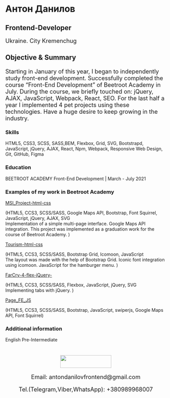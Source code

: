 # Антон Данилов
## Frontend-Developer
<div style="font-size: 18px">
      <p>Ukraine. City Kremenchug</p>
      <h3>Objective & Summary</h3>
      <p>Starting in January of this year, I began to independently study front-end development. Successfully completed the course “Front-End Development” of Beetroot Academy in July. During the course, we briefly touched on: jQuery, AJAX, JavaScript, Webpack, React, SEO. For the last half a year I implemented 4 pet projects using these technologies.
Have a huge desire to keep growing in the industry.
</p>
    </div>
    <div>
      <h3>Skills</h3>
      <p>
          HTML5, CSS3, SCSS, SASS,BEM, Flexbox, Grid, SVG, Bootstrapd, JavaScript, jQuery, AJAX, React, Npm, Webpack, Responsive Web Design, Git, GitHub, Figma   
      </p>
    </div>
    <div>
      <h3>Education</h3>
      <p>
        BEETROOT ACADEMY Front-End Development | March - July 2021
      </p>
    </div>
     <div>
      <h3>Examples of my work in Beetroot Academy</h3>
      <p>
             <a
          target="_blank"
          href="https://antondanilovfe.github.io/MSI_Project/"
          >MSI_Project-html-css</a
        >
      <p>
      (HTML5, CCS3, SCSS/SASS, Google Maps API, Bootstrap, Font Squirrel, JavaScript, jQuery, AJAX, SVG </br>
Implementation of a simple multi-page interface. Google Maps API integration. 
This project was implemented as a graduation work for the course of Beetroot Academy.
)
      </p>
        <a
          target="_blank"
          href="https://antondanilovfe.github.io/Tourism-html-css/"
          >Tourism-html-css</a
        >
      <p>
      (HTML5, CCS3, SCSS/SASS, Bootstrap Grid, Icomoon, JavaScript </br>
The layout was made with the help of Bootstrap Grid. Iconic font integration using icomoon. JavaScript for the hamburger menu.
)
      </p>
        <a
          target="_blank"
          href="https://antondanilovfe.github.io/FarCry-4-flex-jQuery-/"
          >FarCry-4-flex-jQuery-</a
        >
       <p>
       (HTML5, CCS3, SCSS/SASS, Flexbox, JavaScript, jQuery, SVG </br>
Implementing tabs with jQuery.
)
      </p>
        <a target="_blank" href="https://github.com/AntonDanilovFE/Page_FE_JS"
          >Page_FE_JS</a
        >
       <p>
       (HTML5, CCS3, SCSS/SASS, Bootstrap, JavaScript, swiperjs, Google Maps API, Font Squirrel)
      </p>
      </p>
    </div>
    <div>
      <h3>Additional information</h3>
      <p>
        English Pre-Intermediate
      </p>
    </div>
 <div align="center" style="margin: 40px 0">
      <div>
        <a
          style="margin: 0 10px; text-decoration: none"
          target="_blank"
          href="https://www.linkedin.com/in/anton-danilov-b81994215/"
        >
          <img
            width="160px"
            height="40px"
            src="https://img.shields.io/badge/LinkedIn-0077B5?style=for-the-badge&logo=linkedin&logoColor=white"
          />
        </a>
      </div>
      <p style="font-size: 18px">
        Email:
        <a
          style="text-decoration: none"
          href="mailto:antondanilovfrontend@gmail.com"
          >antondanilovfrontend@gmail.com</a
        >
      </p>
      <p style="font-size: 18px">
        Tel.(Telegram,Viber,WhatsApp): 
        <a style="text-decoration: none" href="tel:+380989968007"
          >+380989968007</a
        >
      </p>
    </div>
    
